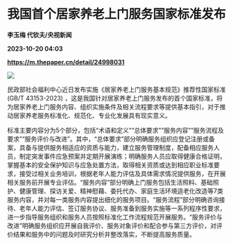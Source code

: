 # 我国首个居家养老上门服务国家标准发布
**李玉梅 代钦夫/央视新闻**

**2023-10-20 04:03**

**https://m.thepaper.cn/detail/24998031**

![](https://imagecloud.thepaper.cn/thepaper/image/274/882/884.jpg)

民政部社会福利中心近日发布实施《居家养老上门服务基本规范》推荐性国家标准(GB/T 43153-2023) ，这是我国针对居家养老上门服务发布的首个国家标准，将为居家养老上门服务内容、组织实施条件及相关流程要求等提供基本指引，对于推动居家养老服务标准化、规范化、专业化发展具有现实意义。

标准主要内容分为5个部分，包括“术语和定义”“总体要求”“服务内容”“服务流程及要求”“服务评价与改进”。其中，“总体要求”部分明确服务组织应登记注册或备案，具备与提供服务相适应的资质与能力，建立服务管理制度，配备相应服务人员，制定突发事件应急预案并定期开展演练；明确服务人员应取得健康合格证明，掌握基本的安全保护知识与应急处置方法，取得相关资质或达到相应职业标准要求，接受过相关业务培训，根据老年人能力评估及具体需求情况提供服务，在开展相关服务前开展专业评估。“服务内容”部分明确上门服务包括生活照料、基础照护、健康管理、探访关爱、精神慰藉、委托代办、家庭生活环境适老化改造等7类服务内容，并对每一类服务内容提出细化的服务项目。“服务流程”部分明确咨询接待、老年人能力评估、签订服务协议、服务准备到服务实施等一系列程序性要求，进一步指导服务组织和服务人员按照标准化工作流程规范开展服务。“服务评价与改进”明确服务组织应开展自我评价、服务对象评价和配合参与第三方评价，对评价结果和服务中的问题及时研究分析并整改落实，不断提高服务质量。